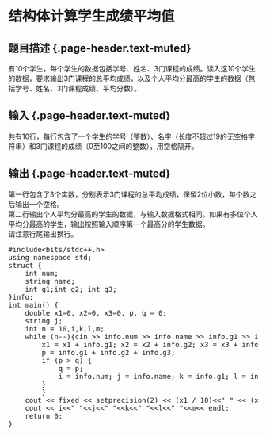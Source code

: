# 结构体计算学生成绩平均值

## 题目描述 {.page-header.text-muted}

<div class="content">
  <p>
    有10个学生，每个学生的数据包括学号、姓名、3门课程的成绩。读入这10个学生的数据，要求输出3门课程的总平均成绩，以及个人平均分最高的学生的数据（包括学号、姓名、3门课程成绩、平均分数）。
  </p>
</div>

## 输入 {.page-header.text-muted}

<div class="content">
  <p>
    共有10行，每行包含了一个学生的学号（整数）、名字（长度不超过19的无空格字符串）和3门课程的成绩（0至100之间的整数），用空格隔开。
  </p>
</div>

## 输出 {.page-header.text-muted}

<div class="content">
  <p>
    第一行包含了3个实数，分别表示3门课程的总平均成绩，保留2位小数，每个数之后输出一个空格。<br /> 第二行输出个人平均分最高的学生的数据，与输入数据格式相同。如果有多位个人平均分最高的学生，输出按照输入顺序第一个最高分的学生数据。<br /> 请注意行尾输出换行。
  </p>
</div>

<pre class="EnlighterJSRAW" data-enlighter-language="cpp">#include&lt;bits/stdc++.h&gt;
using namespace std;
struct {
    int num;
    string name;
    int g1;int g2; int g3;
}info;
int main() {
    double x1=0, x2=0, x3=0, p, q = 0;
    string j;
    int n = 10,i,k,l,m;
    while (n--){cin &gt;&gt; info.num &gt;&gt; info.name &gt;&gt; info.g1 &gt;&gt; info.g2 &gt;&gt; info.g3;
        x1 = x1 + info.g1; x2 = x2 + info.g2; x3 = x3 + info.g3;
        p = info.g1 + info.g2 + info.g3;
        if (p &gt; q) {
            q = p;
            i = info.num; j = info.name; k = info.g1; l = info.g2; m = info.g3;
        }
        }
    cout &lt;&lt; fixed &lt;&lt; setprecision(2) &lt;&lt; (x1 / 10)&lt;&lt;" " &lt;&lt; (x2 / 10)&lt;&lt;" " &lt;&lt; (x3 / 10) &lt;&lt; endl;
    cout &lt;&lt; i&lt;&lt;" "&lt;&lt;j&lt;&lt;" "&lt;&lt;k&lt;&lt;" "&lt;&lt;l&lt;&lt;" "&lt;&lt;m&lt;&lt; endl;
    return 0;
}</pre>

&nbsp;
